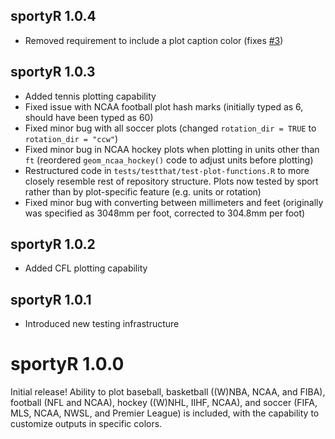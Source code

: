## sportyR 1.0.4

- Removed requirement to include a plot caption color (fixes [#3](https://github.com/rossdrucker/sportyR/issues/3))

## sportyR 1.0.3

- Added tennis plotting capability
- Fixed issue with NCAA football plot hash marks (initially typed as 6, should have been typed as 60)
- Fixed minor bug with all soccer plots (changed `rotation_dir = TRUE` to `rotation_dir = "ccw"`)
- Fixed minor bug in NCAA hockey plots when plotting in units other than `ft` (reordered `geom_ncaa_hockey()` code to adjust units before plotting)
- Restructured code in `tests/testthat/test-plot-functions.R` to more closely resemble rest of repository structure. Plots now tested by sport rather than by plot-specific feature (e.g. units or rotation)
- Fixed minor bug with converting between millimeters and feet (originally was specified as 3048mm per foot, corrected to 304.8mm per foot)

## sportyR 1.0.2

- Added CFL plotting capability

## sportyR 1.0.1

- Introduced new testing infrastructure

# sportyR 1.0.0

Initial release! Ability to plot baseball, basketball ((W)NBA, NCAA, and FIBA), football (NFL and NCAA), hockey ((W)NHL, IIHF, NCAA), and soccer (FIFA, MLS, NCAA, NWSL, and Premier League) is included, with the capability to customize outputs in specific colors.